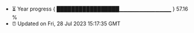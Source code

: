 - ⏳ Year progress { █████████████████▁▁▁▁▁▁▁▁▁▁▁▁▁ } 57.16 %
- ⏰ Updated on Fri, 28 Jul 2023 15:17:35 GMT

